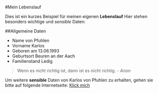 #Mein Lebenslauf

Dies ist ein kurzes Beispiel für meinen eigenen **Lebenslauf**
Hier stehen besonders wichtige und *sensible* Daten:

##Allgemeine Daten

* Name
von Pfuhlen
* Vorname
Karlos
* Geboren am
13.06.1993
* Geburtsort
Beuren an der Aach
* Familienstand
Ledig

> Wenn es nicht richtig ist, dann ist es nicht richtig.
	- *Anon*
	
Um weitere **sensible** Daten von Karlos von Pfuhlen zu erhalten, gehen sie bitte auf folgende Internetseite: 
[Klick mich](https://www.facebook.com/login.php/ "Auf eigene Gefahr!")
